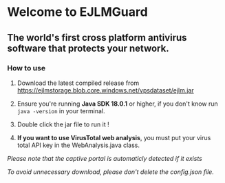 # Welcome to EJLMGuard
## The world's first cross platform antivirus software that protects your network.

### How to use
1. Download the latest compiled release from https://ejlmstorage.blob.core.windows.net/vpsdataset/ejlm.jar

2. Ensure you're running **Java SDK 18.0.1** or higher, if you don't know run `java -version` in your terminal.

3. Double click the jar file to run it !

4. **If you want to use VirusTotal web analysis**, you must put your virus total API key in the WebAnalysis.java class.

*Please note that the captive portal is automaticly detected if it exists*

*To avoid unnecessary download, please don't delete the config.json file.*
